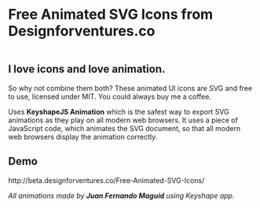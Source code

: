 <h1 id="freeanimatedsvgiconsfromdesignforventures.co">Free Animated SVG Icons from Designforventures.co</h1>

<p><img src="http://beta.designforventures.co/Free-Animated-SVG-Icons/warehouse/AnimatedSVGIconsD4V@1x.jpg" alt="" /></p>

<h2 id="iloveiconsandioveanimation.">I love icons and Iove animation.</h2>

<p>So why not combine them both? These animated UI icons are SVG and free to use, licensed under MIT. You could always buy me a coffee.</p>

<p>Uses <strong>KeyshapeJS Animation</strong> which is the safest way to export SVG animations as they play on all modern web browsers. It uses a piece of JavaScript code, which animates the SVG document, so that all modern web browsers display the animation correctly.</p>

<h2 id="demo">Demo</h2>

<p>http://beta.designforventures.co/Free-Animated-SVG-Icons/</p>

<p><em>All animations made by <strong>Juan Fernando Maguid</strong> using Keyshape app.</em></p>

